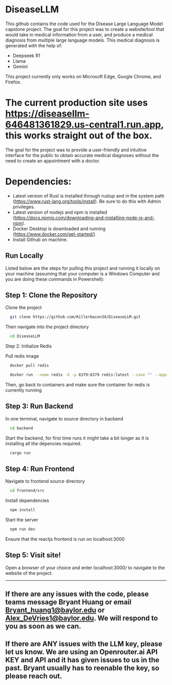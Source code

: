# DiseaseLLM
This github contains the code used for the Disease Large Language Model capstone project. The goal for this project was to create a website/tool that would take in medical information from a user, and produce a medical diagnosis from multiple large language models.  This medical diagnosis is generated with the help of:
* Deepseek R1
* Llama
* Gemini
  
This project currently only works on Microsoft Edge, Google Chrome, and Firefox.

# The current production site uses https://diseasellm-646481361829.us-central1.run.app, this works straight out of the box.


The goal for the project was to provide a user-friendly and intuitive interface for the public to obtain accurate medical diagnoses without the need to create an appointment with a doctor.
# Dependencies:
- Latest version of Rust is installed through rustup and in the system path (https://www.rust-lang.org/tools/install). Be sure to do this with Admin privileges.
- Latest version of nodejs and npm is installed (https://docs.npmjs.com/downloading-and-installing-node-js-and-npm).
- Docker Desktop is downloaded and running (https://www.docker.com/get-started/).
- Install Github on machine.
## Run Locally
Listed below are the steps for pulling this project and running it locally on your machine (assuming that your computer is a Windows Computer and you are doing these commands in Powershell):

## Step 1: Clone the Repository
Clone the project
```bash
  git clone https://github.com/Killerbacon34/DiseaseLLM.git
```
Then navigate into the project directory
```bash
  cd DiseaseLLM
```
Step 2: Initialize Redis
<!--
Install Docker Desktop using the link below
```
   https://www.docker.com/products/docker-desktop/
```
Pull postgres image
```bash
  docker pull postgres:latest
```-->
Pull redis image
```bash
  docker pull redis
```
<!--
Open the Docker Desktop Application and go to images. Then press the run button on the postgres image
![Screenshot 2025-04-15 144046](https://github.com/user-attachments/assets/3545607a-3dcb-4e74-b794-831ff7419a64)

Enter in the options in the image below and click run
![Screenshot 2025-04-15 144128](https://github.com/user-attachments/assets/700c7d8e-b0d7-4220-9add-7916954e9669)

Go to containers and select the start button on the one called DLLM
-->
<!--
Then run the following commands to initialize the project database
```bash
  docker cp backend/sqlinit.sql DLLM:sqlinit.sql 
```
```bash
  docker exec -it DLLM psql -U user -f sqlinit.sql
```-->
```bash
  docker run --name redis -d -p 6379:6379 redis:latest --save "" --appendonly no
```
Then, go back to containers and make sure the container for redis is currently running

## Step 3: Run Backend
In one terminal, navigate to source directory in backend
```bash
  cd backend
```
Start the backend, for first time runs it might take a bit longer as it is installing all the depencies required.
```bash
  cargo run
```
## Step 4: Run Frontend
Navigate to frontend source directory
```bash
  cd frontend/src
```
Install dependencies
```bash
  npm install
```
Start the server
```bash
  npm run dev
```
Ensure that the reactjs frontend is run on localhost:3000
## Step 5: Visit site!
Open a browser of your choice and enter localhost:3000/ to navigate to the website of the project.

---
## If there are any issues with the code, please teams message Bryant Huang or email Bryant_huang1@baylor.edu or Alex_DeVries1@baylor.edu. We will respond to you as soon as we can.
## If there are ANY issues with the LLM key, please let us know. We are using an Openrouter.ai API KEY and API and it has given issues to us in the past. Bryant usually has to reenable the key, so please reach out.
